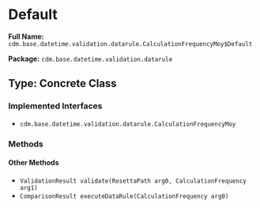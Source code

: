 # Default

**Full Name:** `cdm.base.datetime.validation.datarule.CalculationFrequencyMoy$Default`

**Package:** `cdm.base.datetime.validation.datarule`

## Type: Concrete Class

### Implemented Interfaces

- `cdm.base.datetime.validation.datarule.CalculationFrequencyMoy`

### Methods

#### Other Methods

- `ValidationResult validate(RosettaPath arg0, CalculationFrequency arg1)`
- `ComparisonResult executeDataRule(CalculationFrequency arg0)`

